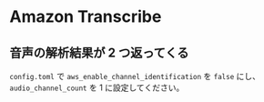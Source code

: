 # Amazon Transcribe

## 音声の解析結果が 2 つ返ってくる

`config.toml` で `aws_enable_channel_identification` を `false` にし、
`audio_channel_count` を 1 に設定してください。

